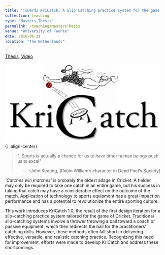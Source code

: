 ```yaml
---
title: "Towards KriCatch, A Slip Catching practice system for the game of Cricket"
collection: teaching
type: "Masters Thesis"
permalink: /teaching/MastersThesis
venue: "University of Twente"
date: 2018-06-31
location: "The Netherlands"
---
```


[Thesis](/files/MastersThesis.pdf), [Video](https://youtu.be/oVQNLM9X-ik)

![KriCatch](/images/kricatch.png){: .align-center}

> "..Sports is actually a chance for us to have other human beings push us to excel"
> <p style="text-align: right;">— -John Keating, (Robin William’s character in Dead Poet’s Society)</p>


_'Catches win matches'_ is probably the oldest adage in Cricket. A fielder may only be required to take one catch in an entire game, but his success in taking that catch may have a considerable effect on the outcome of the match. Application of technology to sports equipment has a great impact on performance and has a potential to revolutionize the entire sporting culture.

This work introduces KriCatch 1.0, the result of the first design iteration for a slip-catching practice system tailored for the game of Cricket. Traditional slip-catching systems involve a thrower throwing a ball toward a coach or passive equipment, which then redirects the ball for the practitioners' catching drills. However, these methods often fall short in delivering effective, versatile, and realistic catching practice. Recognizing this need for improvement, efforts were made to develop KriCatch and address these shortcomings.
